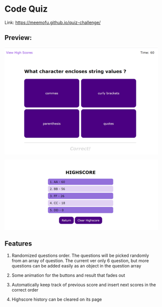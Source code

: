 # Code Quiz

Link: https://meemofu.github.io/quiz-challenge/

## Preview:

![Quiz-preview](./assets/images/Preview-1.png)

![Highscore-preview](./assets/images/Preview-2.png)

## Features

1. Randomized questions order. The questions will be picked randomly from an array of question. The current ver only 6 question, but more questions can be added easily as an object in the question array

2. Some animation for the buttons and result that fades out

3. Automatically keep track of previous score and insert next scores in the correct order

4. Highscore history can be cleared on its page